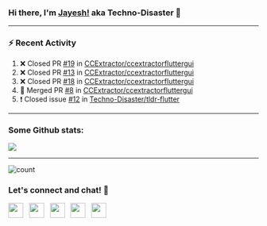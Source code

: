### Hi there, I'm [Jayesh!](https://technodisaster.com) aka Techno-Disaster 👋


---

### :zap: Recent Activity

<!--START_SECTION:activity-->
1. ❌ Closed PR [#19](https://github.com//CCExtractor/ccextractorfluttergui/pull/19) in [CCExtractor/ccextractorfluttergui](https://github.com//CCExtractor/ccextractorfluttergui)
2. ❌ Closed PR [#13](https://github.com//CCExtractor/ccextractorfluttergui/pull/13) in [CCExtractor/ccextractorfluttergui](https://github.com//CCExtractor/ccextractorfluttergui)
3. ❌ Closed PR [#18](https://github.com//CCExtractor/ccextractorfluttergui/pull/18) in [CCExtractor/ccextractorfluttergui](https://github.com//CCExtractor/ccextractorfluttergui)
4. 🎉 Merged PR [#8](https://github.com//CCExtractor/ccextractorfluttergui/pull/8) in [CCExtractor/ccextractorfluttergui](https://github.com//CCExtractor/ccextractorfluttergui)
5. ❗️ Closed issue [#12](https://github.com//Techno-Disaster/tldr-flutter/issues/12) in [Techno-Disaster/tldr-flutter](https://github.com//Techno-Disaster/tldr-flutter)
<!--END_SECTION:activity-->

---

### Some Github stats:

<a href="https://github.com/anuraghazra/github-readme-stats">
  <img align="center" src="https://github-readme-stats.vercel.app/api?username=Techno-Disaster&include_all_commits=false&count_private=true&show_icons=true&icon_color=f3437a&bg_color=30,f2ffe6,e6ffff" />
</a>

---

![count](https://komarev.com/ghpvc/?username=Techno-Disaster)


### Let's connect and chat! :incoming_envelope:

<p>
 <a href="https://gitlab.com/Techno-Disaster"><img height="30" src="https://img.shields.io/badge/gitlab-FCA121.svg??&style=for-the-badge&logo=gitlab"></a>&nbsp;&nbsp;
<a href="https://twitter.com/techno_disaster"><img height="30" src="https://img.shields.io/badge/twitter-%231DA1F2.svg?&style=for-the-badge&logo=twitter&logoColor=white"></a>&nbsp;&nbsp;
<a href="mailto:nirvejayesh@gmail.com"><img height="30" src="https://img.shields.io/badge/gmail-c14438?&style=for-the-badge&logo=gmail&logoColor=white"></a>&nbsp;&nbsp;
<a href="https://t.me/techno_disaster"><img height="30" src="https://img.shields.io/badge/telegram-blue?&style=for-the-badge&logo=telegram&logoColor=white" /></a>&nbsp;&nbsp;
<a href="https://www.linkedin.com/in/techno-disaster/"><img height="30" src="https://img.shields.io/badge/linkedin-blue.svg?&style=for-the-badge&logo=linkedin&logoColor=white"></a>&nbsp;&nbsp;

</p>
